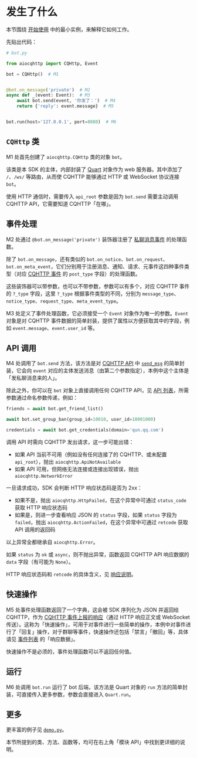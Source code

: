 # 发生了什么

本节围绕 [开始使用](/getting-started) 中的最小实例，来解释它如何工作。

先贴出代码：

```python
# bot.py

from aiocqhttp import CQHttp, Event

bot = CQHttp()  # M1


@bot.on_message('private')  # M2
async def _(event: Event):  # M3
    await bot.send(event, '你发了：')  # M4
    return {'reply': event.message}  # M5


bot.run(host='127.0.0.1', port=8080)  # M6
```

## `CQHttp` 类

M1 处首先创建了 `aiocqhttp.CQHttp` 类的对象 `bot`。

该类是本 SDK 的主体，内部封装了 [Quart](https://pgjones.gitlab.io/quart/) 对象作为 web 服务器。其中添加了 `/`、`/ws/` 等路由，从而使 CQHTTP 能够通过 HTTP 或 WebSocket 协议连接 `bot`。

使用 HTTP 通信时，需要传入 `api_root` 参数是因为 `bot.send` 需要主动调用 CQHTTP API，它需要知道 CQHTTP「在哪」。

## 事件处理

M2 处通过 `@bot.on_message('private')` 装饰器注册了 [私聊消息事件](https://cqhttp.cc/docs/#/Post?id=私聊消息) 的处理函数。

除了 `bot.on_message`，还有类似的 `bot.on_notice`、`bot.on_request`、`bot.on_meta_event`，它们分别用于注册消息、通知、请求、元事件这四种事件类型（对应 [CQHTTP 事件](https://cqhttp.cc/docs/#/Post) 的 `post_type` 字段）的处理函数。

这些装饰器可以带参数，也可以不带参数，参数可以有多个，对应 CQHTTP 事件的 `?_type` 字段，这里 `?_type` 根据事件类型的不同，分别为 `message_type`、`notice_type`、`request_type`、`meta_event_type`。

M3 处定义了事件处理函数，它必须接受一个 `Event` 对象作为唯一的参数。`Event` 对象是对 CQHTTP 事件数据的简单封装，提供了属性以方便获取其中的字段，例如 `event.message`、`event.user_id` 等。

## API 调用

M4 处调用了 `bot.send` 方法，该方法是对 [CQHTTP API](https://cqhttp.cc/docs/#/API) 中 [`send_msg`](https://cqhttp.cc/docs/#/API?id=send_msg-发送消息) 的简单封装，它会向 `event` 对应的主体发送消息（由第二个参数指定），本例中这个主体是「发私聊消息来的人」。

除此之外，你可以在 `bot` 对象上直接调用任何 CQHTTP API，见 [API 列表](https://cqhttp.cc/docs/#/API?id=api-列表)，所需参数通过命名参数传递，例如：

```python
friends = await bot.get_friend_list()

await bot.set_group_ban(group_id=10010, user_id=10001000)

credentials = await bot.get_credentials(domain='qun.qq.com')
```

调用 API 时需向 CQHTTP 发出请求，这一步可能出错：

- 如果 API 当前不可用（例如没有任何连接了的 CQHTTP、或未配置 `api_root`），抛出 `aiocqhttp.ApiNotAvailable`
- 如果 API 可用，但网络无法连接或连接出现错误，抛出 `aiocqhttp.NetworkError`

一旦请求成功，SDK 会判断 HTTP 响应状态码是否为 2xx：

- 如果不是，抛出 `aiocqhttp.HttpFailed`，在这个异常中可通过 `status_code` 获取 HTTP 响应状态码
- 如果是，则进一步查看响应 JSON 的 `status` 字段，如果 `status` 字段为 `failed`，抛出 `aiocqhttp.ActionFailed`，在这个异常中可通过 `retcode` 获取 API 调用的返回码

以上异常全都继承自 `aiocqhttp.Error`。

如果 `status` 为 `ok` 或 `async`，则不抛出异常，函数返回 CQHTTP API 响应数据的 `data` 字段（有可能为 `None`）。

HTTP 响应状态码和 `retcode` 的具体含义，见 [响应说明](https://cqhttp.cc/docs/#/API?id=响应说明)。

## 快速操作

M5 处事件处理函数返回了一个字典，这会被 SDK 序列化为 JSON 并返回给 CQHTTP，作为 [CQHTTP 事件上报的响应](https://cqhttp.cc/docs/#/Post?id=上报请求的响应数据格式)（通过 HTTP 响应正文或 WebSocket 传送）。这称为「快速操作」，可用于对事件进行一些简单的操作，本例中对事件进行了「回复」操作，对于群聊等事件，快速操作还包括「禁言」「撤回」等，具体请见 [事件列表](https://cqhttp.cc/docs/#/Post?id=事件列表) 的「响应数据」。

快速操作不是必须的，事件处理函数可以不返回任何值。

## 运行

M6 处调用 `bot.run` 运行了 bot 后端，该方法是 Quart 对象的 `run` 方法的简单封装，可直接传入更多参数，参数会直接进入 `Quart.run`。

## 更多

更丰富的例子见 [`demo.py`](https://github.com/cqmoe/python-aiocqhttp/blob/master/demo.py)。

本节所提到的类、方法、函数等，均可在右上角「模块 API」中找到更详细的说明。
